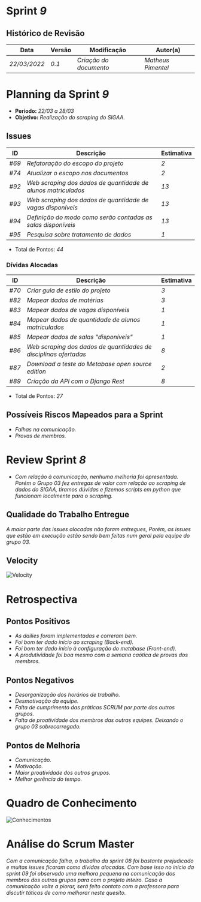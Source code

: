 <!---
O layout da documentação das sprints foi feito se baseando nos documentos produzidos
pela equipe do software Acácia, estando disponíveis em: 
<https://github.com/fga-eps-mds/2019.2-Acacia/tree/develop/docs/sprints>.
Tal layout é apenas um exemplo e pode vir a ser alterado a qualquer momento!
-->
# Sprint _9_

## Histórico de Revisão
| Data | Versão | Modificação | Autor(a) |
| --- | --- | --- | --- |
| _22/03/2022_ | _0.1_ | _Criação do documento_ | _Matheus Pimentel_ |

# Planning da Sprint _9_
- **Período:** _22/03 a 28/03_
- **Objetivo:** _Realização do scraping do SIGAA._

## Issues
| ID | Descrição | Estimativa |
| --- | --- | --- |
| _#69_ | _Refatoração do escopo do projeto_ | _2_ |
| _#74_ | _Atualizar o escopo nos documentos_ | _2_ | 
| _#92_ | _Web scraping dos dados de quantidade de alunos matriculados_ | _13_ |
| _#93_ | _Web scraping dos dados de quantidade de vagas disponíveis_ | _13_ |
| _#94_ | _Definição do modo como serão contadas as salas disponíveis_ | _13_ |
| _#95_ | _Pesquisa sobre tratamento de dados_ | _1_ |


- Total de Pontos: _44_

### Dívidas Alocadas
| ID | Descrição | Estimativa |
| --- | --------- | --------- | 
| _#70_ | _Criar guia de estilo do projeto_ | _3_ |
| _#82_ | _Mapear dados de matérias_ | _3_ |
| _#83_ | _Mapear dados de vagas disponíveis_ | _1_ |
| _#84_ | _Mapear dados de quantidade de alunos matriculados_ | _1_ |
| _#85_ | _Mapear dados de salas "disponíveis"_ | _1_ |
| _#86_ | _Web scraping dos dados de quantidades de disciplinas ofertadas_ | _8_ |
| _#87_ | _Download a teste do Metabase open source edition_ | _2_ |
| _#89_ | _Criação da API com o Django Rest_ | _8_ |

- Total de Pontos: _27_


## Possíveis Riscos Mapeados para a Sprint
- _Falhas na comunicação._
- _Provas de membros._

# Review Sprint _8_
- _Com relação à comunicação, nenhuma melhoria foi apresentada. Porém o Grupo 03 fez entregas de valor com relação ao scraping de dados do SIGAA, tiramos dúvidas e fizemos scripts em python que funcionam localmente para o scraping._

## Qualidade do Trabalho Entregue
_A maior parte das issues alocadas não foram entregues, Porém, as issues que estão em execução estão sendo bem feitas num geral pela equipe do grupo 03._

## Velocity
![Velocity](https://i.imgur.com/GXkLWUh.png)

# Retrospectiva

## Pontos Positivos
- _As dailies foram implementadas e correram bem._
- _Foi bom ter dado início ao scraping (Back-end)._
- _Foi bom ter dado início à configuração do metabase (Front-end)._
- _A produtividade foi boa mesmo com a semana caótica de provas dos membros._

## Pontos Negativos
- _Desorganização dos horários de trabalho._
- _Desmotivação da equipe._
- _Falta de cumprimento das práticas SCRUM por parte dos outros grupos._
- _Falta de proatividade dos membros das outras equipes. Deixando o grupo 03 sobrecarregado._

## Pontos de Melhoria
- _Comunicação._
- _Motivação._
- _Maior proatividade dos outros grupos._
- _Melhor gerência do tempo._

# Quadro de Conhecimento

![Conhecimentos](https://i.imgur.com/89ICSX2.png)

# Análise do Scrum Master
_Com a comunicação falha, o trabalho da sprint 08 foi bastante prejudicado e muitas issues ficaram como dívidas alocadas. Com base isso no início da sprint 09 foi observado uma melhora pequena na comunicação dos membros dos outros grupos para com o projeto inteiro. Caso a comunicação volte a piorar, será feito contato com a professora para discutir táticas de como melhorar neste quesito._
